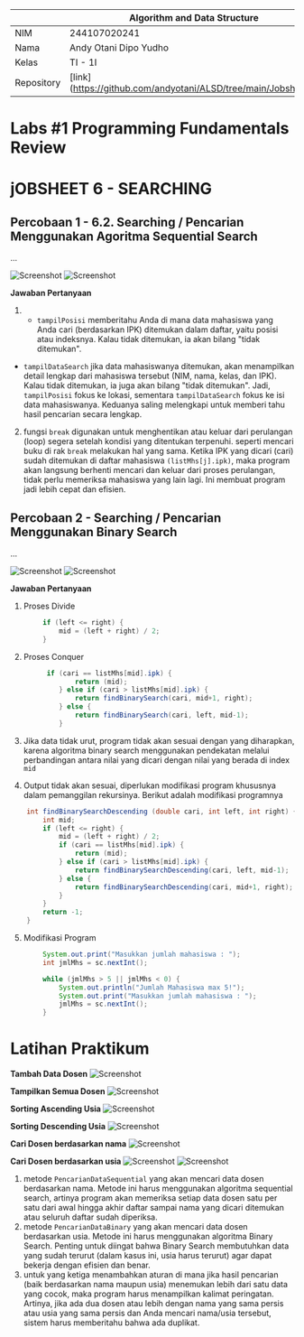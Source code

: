 |  | Algorithm and Data Structure |
|--|--|
| NIM |  244107020241|
| Nama |  Andy Otani Dipo Yudho |
| Kelas | TI - 1I |
| Repository | [link] (https://github.com/andyotani/ALSD/tree/main/Jobsheet6) |

# Labs #1 Programming Fundamentals Review
# jOBSHEET 6 - SEARCHING

## Percobaan 1 - 6.2. Searching / Pencarian Menggunakan Agoritma Sequential Search

...

![Screenshot](img/img1.png)
![Screenshot](img/img2.png)

**Jawaban Pertanyaan**
1. - `tampilPosisi` memberitahu Anda di mana data mahasiswa yang Anda cari (berdasarkan IPK) ditemukan dalam daftar, yaitu posisi atau indeksnya. Kalau tidak ditemukan, ia akan bilang "tidak ditemukan".
- `tampilDataSearch` jika data mahasiswanya ditemukan, akan menampilkan detail lengkap dari mahasiswa tersebut (NIM, nama, kelas, dan IPK). Kalau tidak ditemukan, ia juga akan bilang "tidak ditemukan".
Jadi, `tampilPosisi` fokus ke lokasi, sementara `tampilDataSearch` fokus ke isi data mahasiswanya. Keduanya saling melengkapi untuk memberi tahu hasil pencarian secara lengkap.
2. fungsi `break` digunakan untuk menghentikan atau keluar dari perulangan (loop) segera setelah kondisi yang ditentukan terpenuhi.
seperti mencari buku di rak `break` melakukan hal yang sama. Ketika IPK yang dicari (cari) sudah ditemukan di daftar mahasiswa `(listMhs[j].ipk)`, maka program akan langsung berhenti mencari dan keluar dari proses perulangan, tidak perlu memeriksa mahasiswa yang lain lagi. Ini membuat program jadi lebih cepat dan efisien.

## Percobaan 2 - Searching / Pencarian Menggunakan Binary Search

...

![Screenshot](img/img3.png)
![Screenshot](img/img4.png)

**Jawaban Pertanyaan**
1. Proses Divide
```java
        if (left <= right) {
            mid = (left + right) / 2;
        }
```

2. Proses Conquer
```java
         if (cari == listMhs[mid].ipk) {
                return (mid);
            } else if (cari > listMhs[mid].ipk) {
                return findBinarySearch(cari, mid+1, right);
            } else {
                return findBinarySearch(cari, left, mid-1);
            }
```

3. Jika data tidak urut, program tidak akan sesuai dengan yang diharapkan, karena algoritma binary search menggunakan pendekatan melalui perbandingan antara nilai yang dicari dengan nilai yang berada di index `mid`  

4. Output tidak akan sesuai, diperlukan modifikasi program khususnya dalam pemanggilan rekursinya. Berikut adalah modifikasi programnya

```java
    int findBinarySearchDescending (double cari, int left, int right) {
        int mid;
        if (left <= right) {
            mid = (left + right) / 2;
            if (cari == listMhs[mid].ipk) {
                return (mid);
            } else if (cari > listMhs[mid].ipk) {
                return findBinarySearchDescending(cari, left, mid-1);
            } else {
                return findBinarySearchDescending(cari, mid+1, right);
            }
        } 
        return -1;
    }   
```

5. Modifikasi Program 
```java
        System.out.print("Masukkan jumlah mahasiswa : ");
        int jmlMhs = sc.nextInt();

        while (jmlMhs > 5 || jmlMhs < 0) {
            System.out.println("Jumlah Mahasiswa max 5!");
            System.out.print("Masukkan jumlah mahasiswa : ");
            jmlMhs = sc.nextInt();
        }
```


# Latihan Praktikum
 **Tambah Data Dosen**
![Screenshot](img/latihan1.png)

**Tampilkan Semua Dosen**
![Screenshot](img/latihan2.png)

**Sorting Ascending Usia**
![Screenshot](img/latihan3.png)

**Sorting Descending Usia**
![Screenshot](img/latihan4.png)

**Cari Dosen berdasarkan nama**
![Screenshot](img/latihan5.png)

**Cari Dosen berdasarkan usia**
![Screenshot](img/latihan6.png)
![Screenshot](img/latihan6.1.png)


1. metode `PencarianDataSequential` yang akan mencari data dosen berdasarkan nama. Metode ini harus menggunakan algoritma sequential search, artinya program akan memeriksa setiap data dosen satu per satu dari awal hingga akhir daftar sampai nama yang dicari ditemukan atau seluruh daftar sudah diperiksa.
2. metode `PencarianDataBinary` yang akan mencari data dosen berdasarkan usia. Metode ini harus menggunakan algoritma Binary Search. Penting untuk diingat bahwa Binary Search membutuhkan data yang sudah terurut (dalam kasus ini, usia harus terurut) agar dapat bekerja dengan efisien dan benar.
3. untuk yang ketiga menambahkan aturan di mana jika hasil pencarian (baik berdasarkan nama maupun usia) menemukan lebih dari satu data yang cocok, maka program harus menampilkan kalimat peringatan. Artinya, jika ada dua dosen atau lebih dengan nama yang sama persis atau usia yang sama persis dan Anda mencari nama/usia tersebut, sistem harus memberitahu bahwa ada duplikat.
